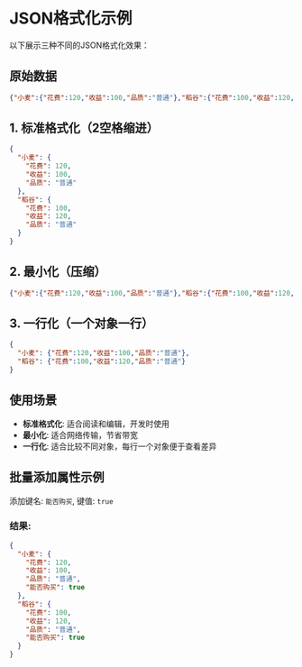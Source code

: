 # JSON格式化示例

以下展示三种不同的JSON格式化效果：

## 原始数据
```json
{"小麦":{"花费":120,"收益":100,"品质":"普通"},"稻谷":{"花费":100,"收益":120,"品质":"普通"}}
```

## 1. 标准格式化（2空格缩进）
```json
{
  "小麦": {
    "花费": 120,
    "收益": 100,
    "品质": "普通"
  },
  "稻谷": {
    "花费": 100,
    "收益": 120,
    "品质": "普通"
  }
}
```

## 2. 最小化（压缩）
```json
{"小麦":{"花费":120,"收益":100,"品质":"普通"},"稻谷":{"花费":100,"收益":120,"品质":"普通"}}
```

## 3. 一行化（一个对象一行）
```json
{
  "小麦": {"花费":120,"收益":100,"品质":"普通"},
  "稻谷": {"花费":100,"收益":120,"品质":"普通"}
}
```

## 使用场景

- **标准格式化**: 适合阅读和编辑，开发时使用
- **最小化**: 适合网络传输，节省带宽
- **一行化**: 适合比较不同对象，每行一个对象便于查看差异

## 批量添加属性示例

添加键名: `能否购买`, 键值: `true`

### 结果:
```json
{
  "小麦": {
    "花费": 120,
    "收益": 100,
    "品质": "普通",
    "能否购买": true
  },
  "稻谷": {
    "花费": 100,
    "收益": 120,
    "品质": "普通",
    "能否购买": true
  }
}
``` 